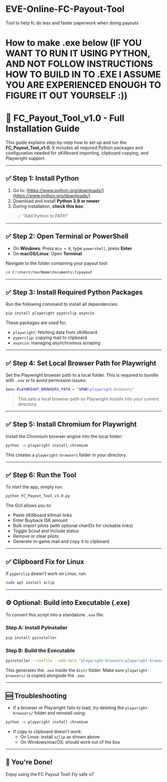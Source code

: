 # EVE-Online-FC-Payout-Tool
Tool to help fc do less and faster paperwork when doing payouts


# How to make .exe below (IF YOU WANT TO RUN IT USING PYTHON, AND NOT FOLLOW INSTRUCTIONS HOW TO BUILD IN TO .EXE I ASSUME YOU ARE EXPERIENCED ENOUGH TO FIGURE IT OUT YOURSELF :))


# 🚀 FC_Payout_Tool_v1.0 - Full Installation Guide

This guide explains step-by-step how to set up and run the **FC_Payout_Tool_v1.0**. It includes all required Python packages and configuration needed for zKillboard importing, clipboard copying, and Playwright support.

---

## ✅ Step 1: Install Python

1. Go to: [https://www.python.org/downloads/](https://www.python.org/downloads/)
2. Download and install **Python 3.9 or newer**
3. During installation, **check this box**:
> ✅ "Add Python to PATH"

---

## ✅ Step 2: Open Terminal or PowerShell

- On **Windows**: Press `Win + R`, type `powershell`, press **Enter**
- On **macOS/Linux**: Open **Terminal**

Navigate to the folder containing your payout tool:

```bash
cd C:\Users\YourName\Documents\fcpayout
```

---

## ✅ Step 3: Install Required Python Packages

Run the following command to install all dependencies:

```bash
pip install playwright pyperclip asyncio
```

These packages are used for:
- `playwright`: fetching data from zKillboard
- `pyperclip`: copying mail to clipboard
- `asyncio`: managing asynchronous scraping

---

## ✅ Step 4: Set Local Browser Path for Playwright

Set the Playwright browser path to a local folder. This is required to bundle with `.exe` or to avoid permission issues:

```powershell
$env:PLAYWRIGHT_BROWSERS_PATH = "$PWD\playwright-browsers"
```

> This sets a local browser path so Playwright installs into your current directory.

---

## ✅ Step 5: Install Chromium for Playwright

Install the Chromium browser engine into the local folder:

```bash
python -m playwright install chromium
```

This creates a `playwright-browsers` folder in your directory.

---

## ✅ Step 6: Run the Tool

To start the app, simply run:

```bash
python FC_Payout_Tool_v1.0.py
```

The GUI allows you to:
- Paste zKillboard killmail links
- Enter Buyback ISK amount
- Bulk import pilots (with optional charIDs for clickable links)
- Toggle Scout and Include status
- Remove or clear pilots
- Generate in-game mail and copy it to clipboard

---

## ✅ Clipboard Fix for Linux

If `pyperclip` doesn't work on Linux, run:

```bash
sudo apt install xclip
```

---

## ⚙️ Optional: Build into Executable (.exe)

To convert this script into a standalone `.exe` file:

### Step A: Install PyInstaller

```bash
pip install pyinstaller
```

### Step B: Build the Executable

```bash
pyinstaller --onefile --add-data "playwright-browsers;playwright-browsers" FC_Payout_Tool_v1.0.py
```

This generates the `.exe` inside the `dist/` folder. Make sure `playwright-browsers/` is copied alongside the `.exe`.

---

## 🆘 Troubleshooting

- If a browser or Playwright fails to load, try deleting the `playwright-browsers/` folder and reinstall using:
```bash
python -m playwright install chromium
```

- If copy to clipboard doesn't work:
  - On Linux: install `xclip` as shown above
  - On Windows/macOS: should work out of the box

---

## 🎉 You're Done!

Enjoy using the FC Payout Tool! Fly safe o7

